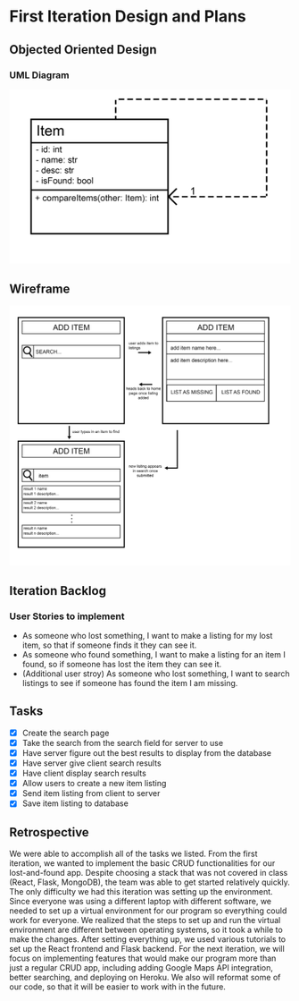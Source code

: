# First Iteration Design and Plans

## Objected Oriented Design

### UML Diagram

![UML Diagram](./additional/uml1.png)

## Wireframe

![Wireframe](./additional/wireframe.png)

## Iteration Backlog

### User Stories to implement

- As someone who lost something, I want to make a listing for my lost item, so that if someone finds it they can see it.
- As someone who found something, I want to make a listing for an item I found, so if someone has lost the item they can see it.
- (Additional user stroy) As someone who lost something, I want to search listings to see if someone has found the item I am missing.

## Tasks

- [X] Create the search page
- [X] Take the search from the search field for server to use
- [X] Have server figure out the best results to display from the database
- [X] Have server give client search results
- [X] Have client display search results
- [X] Allow users to create a new item listing
- [X] Send item listing from client to server
- [X] Save item listing to database

## Retrospective

We were able to accomplish all of the tasks we listed. From the first iteration, we wanted to implement the basic CRUD functionalities for our lost-and-found app. Despite choosing a stack that was not covered in class (React, Flask, MongoDB), the team was able to get started relatively quickly. The only difficulty we had this iteration was setting up the environment. Since everyone was using a different laptop with different software, we needed to set up a virtual environment for our program so everything could work for everyone. We realized that the steps to set up and run the virtual environment are different between operating systems, so it took a while to make the changes. After setting everything up, we used various tutorials to set up the React frontend and Flask backend. For the next iteration, we will focus on implementing features that would make our program more than just a regular CRUD app, including adding Google Maps API integration, better searching, and deploying on Heroku. We also will reformat some of our code, so that it will be easier to work with in the future.
